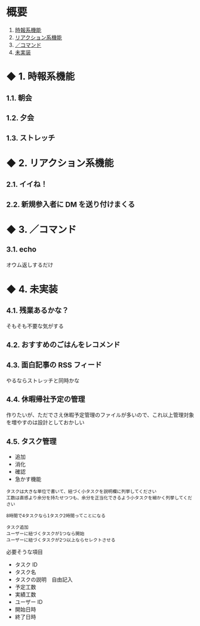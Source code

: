 # 概要

<!-- TOC -->

1. [時報系機能](#時報系機能)
2. [リアクション系機能](#リアクション系機能)
3. [／コマンド](#／コマンド)
4. [未実装](#未実装)

<!-- /TOC -->

## 時報系機能

### 朝会

### 夕会

### ストレッチ

## リアクション系機能

### イイね！

### 新規参入者に DM を送り付けまくる

## ／コマンド

### echo

オウム返しするだけ

## 未実装

### 残業あるかな？

そもそも不要な気がする

### おすすめのごはんをレコメンド

### 面白記事の RSS フィード

やるならストレッチと同時かな

### 休暇帰社予定の管理

作りたいが、ただでさえ休暇予定管理のファイルが多いので、これ以上管理対象を増やすのは設計としておかしい

### タスク管理

-   追加
-   消化
-   確認
-   急かす機能

```
タスクは大きな単位で書いて、紐づく小タスクを説明欄に列挙してください
工数は直感より余分を持たせつつも、余分を正当化できるよう小タスクを細かく列挙してください

8時間で4タスクなら1タスク2時間ってことになる

タスク追加
ユーザーに紐づくタスクが1つなら開始
ユーザーに紐づくタスクが2つ以上ならセレクトさせる
```

必要そうな項目

-   タスク ID
-   タスク名
-   タスクの説明　自由記入
-   予定工数
-   実績工数
-   ユーザー ID
-   開始日時
-   終了日時

<style>
	h1 {
		counter-reset: h2;
		font-size: 2.0em;
	}
	h2 {
		counter-reset: h3;
		font-size: 1.8em;
	}
	h3 {
		font-size: 1.35em;
	}
	h2:before {
		counter-increment: h2;
		content: "◆ " counter(h2) ". ";
	}
	h3:before {
		counter-increment: h3;
		content: counter(h2) "." counter(h3) ". ";
	}
	strong {
		font-size: 1.35em;
		color: #FFC184;
	}
</style>
